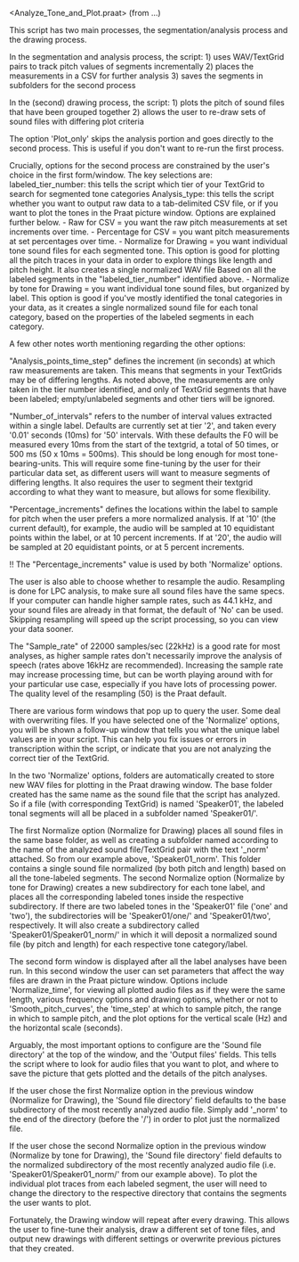 <Analyze_Tone_and_Plot.praat>
(from ...)

This script has two main processes, the segmentation/analysis process and the
drawing process.

In the segmentation and analysis process, the script:
	1) uses WAV/TextGrid pairs to track pitch values of segments incrementally
	2) places the measurements in a CSV for further analysis
	3) saves the segments in subfolders for the second process

In the (second) drawing process, the script:
	1) plots the pitch of sound files that have been grouped together
	2) allows the user to re-draw sets of sound files with differing plot 
	criteria

The option 'Plot_only' skips the analysis portion and goes directly to the second
process. This is useful if you don't want to re-run the first process.

Crucially, options for the second process are constrained by the user's choice
in the first form/window. The key selections are:
  labeled_tier_number: this tells the script which tier of your TextGrid to search
    for segmented tone categories
  Analysis_type: this tells the script whether you want to output raw data to a
    tab-delimited CSV file, or if you want to plot the tones in the Praat picture
    window. Options are explained further below.
         - Raw for CSV = you want the raw pitch measurements at set increments
              over time.
         - Percentage for CSV = you want pitch measurements at set percentages
              over time.
         - Normalize for Drawing = you want individual tone sound files for each
              segmented tone. This option is good for plotting all the pitch traces
              in your data in order to explore things like length and pitch height.
              It also creates a single normalized WAV file Based on all the labeled
              segments in the "labeled_tier_number" identified above.
         - Normalize by tone for Drawing = you want individual tone sound files,
              but organized by label. This option is good if you've mostly
              identified the tonal categories in your data, as it creates a single
              normalized sound file for each tonal category, based on the properties
              of the labeled segments in each category.

A few other notes worth mentioning regarding the other options:

  "Analysis_points_time_step" defines the increment (in seconds) at which raw
	measurements are taken. This means that segments in your TextGrids may be of
	differing lengths. As noted above, the measurements are only taken in the tier
	number identified, and only of TextGrid segments that have been labeled;
	empty/unlabeled segments and other tiers will be ignored.

  "Number_of_intervals" refers to the number of interval values extracted within
	a single label. Defaults are currently set at tier '2', and taken every '0.01'
	seconds (10ms) for '50' intervals. With these defaults the F0 will be measured every
	10ms from the start of the textgrid, a total of 50 times, or 500 ms (50 x 10ms = 500ms).
	This should be long enough for most tone-bearing-units. This will require some
	fine-tuning by the user for their particular data set, as different users will want to
	measure segments of differing lengths. It also requires the user to segment their
	textgrid according to what they want to measure, but allows for some flexibility.

  "Percentage_increments" defines the locations within the label to sample for pitch
	when the user prefers a more normalized analysis. If at '10' (the current default), for
	example, the audio will be sampled at 10 equidistant points within the label, or at 10
	percent increments. If at '20', the audio will be sampled at 20 equidistant points,
	or at 5 percent increments.

 !!  The "Percentage_increments" value is used by both 'Normalize' options.

The user is also able to choose whether to resample the audio. Resampling is done for
LPC analysis, to make sure all sound files have the same specs. If your computer can
handle higher sample rates, such as 44.1 kHz, and your sound files are already in that
format, the default of 'No' can be used. Skipping resampling will speed up the script
processing, so you can view your data sooner.

The "Sample_rate" of 22000 samples/sec (22kHz) is a good rate for most analyses, as
higher sample rates don't necessarily improve the analysis of speech (rates above 16kHz
are recommended). Increasing the sample rate may increase processing time, but can be
worth playing around with for your particular use case, especially if you have lots
of processing power. The quality level of the resampling (50) is the Praat default.

There are various form windows that pop up to query the user. Some deal with
overwriting files. If you have selected one of the 'Normalize' options, you will be
shown a follow-up window that tells you what the unique label values are in your
script. This can help you fix issues or errors in transcription within the script,
or indicate that you are not analyzing the correct tier of the TextGrid.

In the two 'Normalize' options, folders are automatically created to store new WAV
files for plotting in the Praat drawing window. The base folder created has the
same name as the sound file that the script has analyzed. So if a file (with
corresponding TextGrid) is named 'Speaker01', the labeled tonal segments will all
be placed in a subfolder named 'Speaker01/'.

  The first Normalize option (Normalize for Drawing) places all sound files in the
	same base folder, as well as creating a subfolder named according to the name of
	the analyzed sound file/TextGrid pair with the text '_norm' attached. So from our
	example above, 'Speaker01_norm'. This folder contains a single sound file normalized
	(by both pitch and length) based on all the tone-labeled segments.
  The second Normalize option (Normalize by tone for Drawing) creates a new
	subdirectory for each tone label, and places all the corresponding labeled tones
	inside the respective subdirectory. If there are two labeled tones in the 'Speaker01'
	file ('one' and 'two'), the subdirectories will be 'Speaker01/one/' and
	'Speaker01/two', respectively. It will also create a subdirectory called
	'Speaker01/Speaker01_norm/' in which it will deposit a normalized sound file (by
	pitch and length) for each respective tone category/label.

The second form window is displayed after all the label analyses have been run.
In this second window the user can set parameters that affect the way files are drawn
in the Praat picture window. Options include 'Normalize_time', for viewing all
plotted audio files as if they were the same length, various frequency options and
drawing options, whether or not to 'Smooth_pitch_curves', the 'time_step' at which
to sample pitch, the range in which to sample pitch, and the plot options for the
vertical scale (Hz) and the horizontal scale (seconds).

  Arguably, the most important options to configure are the 'Sound file directory'
at the top of the window, and the 'Output files' fields. This tells the script where
to look for audio files that you want to plot, and where to save the picture that
gets plotted and the details of the pitch analyses.

  If the user chose the first Normalize option in the previous window (Normalize
for Drawing), the 'Sound file directory' field defaults to the base subdirectory of
the most recently analyzed audio file. Simply add '_norm' to the end of the directory
(before the '/') in order to plot just the normalized file.

  If the user chose the second Normalize option in the previous window (Normalize
by tone for Drawing), the 'Sound file directory' field defaults to the normalized
subdirectory of the most recently analyzed audio file (i.e. 'Speaker01/Speaker01_norm/'
from our example above). To plot the individual plot traces from each labeled segment,
the user will need to change the directory to the respective directory that contains
the segments the user wants to plot.

Fortunately, the Drawing window will repeat after every drawing. This allows the user
to fine-tune their analysis, draw a different set of tone files, and output new
drawings with different settings or overwrite previous pictures that they created.